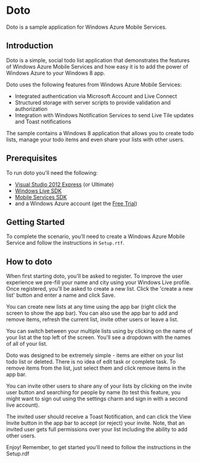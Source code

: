 # Doto

Doto is a sample application for Windows Azure Mobile Services.

## Introduction

Doto is a simple, social todo list application that demonstrates the features of Windows Azure Mobile Services and how easy it is to add the power of Windows Azure to your Windows 8 app.

Doto uses the following features from Windows Azure Mobile Services:

 - Integrated authentication via Microsoft Account and Live Connect
 - Structured storage with server scripts to provide validation and authorization
 - Integration with Windows Notification Services to send Live Tile updates and Toast notifications

The sample contains a Windows 8 application that allows you to create todo lists, manage your todo items and even share your lists with other users. 

## Prerequisites

To run doto you'll need the following:

- [Visual Studio 2012 Express](http://go.microsoft.com/fwlink/?LinkID=257546&clcid=0x409) (or Ultimate)
- [Windows Live SDK](http://go.microsoft.com/fwlink/?LinkID=262253&clcid=0x409)
- [Mobile Services SDK](http://go.microsoft.com/fwlink/?LinkID=257545&clcid=0x409)
- and a Windows Azure account (get the [Free Trial](http://www.windowsazure.com/en-us/pricing/free-trial/))

## Getting Started

To complete the scenario, you'll need to create a Windows Azure Mobile Service and follow the instructions in ```Setup.rtf```.

## How to doto

When first starting doto, you'll be asked to register. To improve the user experience we pre-fill your name and city using your Windows Live profile. Once registered, you'll be asked to create a new list. Click the 'create a new list' button and enter a name and click Save.

You can create new lists at any time using the app bar (right click the screen to show the app bar). You can also use the app bar to add and remove items, refresh the current list, invite other users or leave a list.

You can switch between your multiple lists using by clicking on the name of your list at the top left of the screen. You'll see a dropdown with the names of all of your list.

Doto was designed to be extremely simple - items are either on your list todo list or deleted. There is no idea of edit task or complete task. To remove items from the list, just select them and click remove items in the app bar.

You can invite other users to share any of your lists by clicking on the invite user button and searching for people by name (to test this feature, you might want to sign out using the settings charm and sign in with a second live account).

The invited user should receive a Toast Notification, and can click the View Invite button in the app bar to accept (or reject) your invite. Note, that an invited user gets full permissions over your list including the ability to add other users.

Enjoy! Remember, to get started you'll need to follow the instructions in the Setup.rdf
